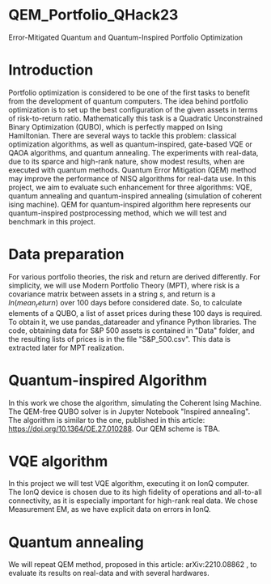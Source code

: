 # QEM_Portfolio_QHack23
 Error-Mitigated Quantum and Quantum-Inspired Portfolio Optimization

# Introduction

Portfolio optimization is considered to be one of the first tasks to benefit from the development of quantum computers. 
The idea behind portfolio optimization is to set up the best configuration of the given assets in terms of risk-to-return ratio. 
Mathematically this task is a Quadratic Unconstrained Binary Optimization (QUBO), which is perfectly mapped on Ising Hamiltonian.
There are several ways to tackle this problem: classical optimization algorithms, as well as quantum-inspired, gate-based VQE or QAOA algorithms, and quantum annealing. 
The experiments with real-data, due to its sparce and high-rank nature, show modest results, when are executed with quantum methods. 
Quantum Error Mitigation (QEM) method may improve the performance of NISQ algorithms for real-data use. In this project, we aim to evaluate such enhancement
for three algorithms: VQE, quantum annealing and quantum-inspired annealing (simulation of coherent ising machine). QEM for quantum-inspired algorithm here
represents our quantum-inspired postprocessing method, which we will test and benchmark in this project.


# Data preparation
For various portfolio theories, the risk and return are derived differently. For simplicity, we will use Modern Portfolio Theory (MPT), 
where risk is a covariance matrix between assets in a string $s$, and return is a $ln(mean_return)$ over 100 days before considered date.
So, to calculate elements of a QUBO, a list of asset prices during these 100 days is required. To obtain it, we use 
pandas_datareader and yfinance Python libraries. The code, obtaining data for S&P 500 assets is contained in "Data" folder, and the resulting lists of prices
is in the file "S&P_500.csv". This data is extracted later for MPT realization. 

# Quantum-inspired Algorithm

In this work we chose the algorithm, simulating the Coherent Ising Machine. The QEM-free QUBO solver is in Jupyter Notebook "Inspired annealing".
The algorithm is similar to the one, published in this article: https://doi.org/10.1364/OE.27.010288. Our QEM scheme is TBA. 

# VQE algorithm

In this project we will test VQE algorithm, executing it on IonQ computer. The IonQ device is chosen due to its high fidelity of operations and all-to-all connectivity, as it is especially important for high-rank real data.
We chose Measurement EM, as we have explicit data on errors in IonQ. 

# Quantum annealing

We will repeat QEM method, proposed in this article: arXiv:2210.08862 , to evaluate its results on real-data and with several hardwares.  